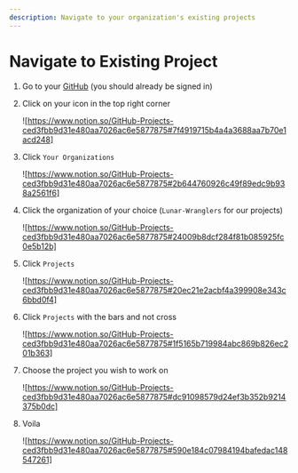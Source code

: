```yaml
---
description: Navigate to your organization's existing projects
---
```


# Navigate to Existing Project

1. Go to your [GitHub](https://github.com) (you should already be signed in)
2.  Click on your icon in the top right corner

    !\[https://www.notion.so/GitHub-Projects-ced3fbb9d31e480aa7026ac6e5877875#7f4919715b4a4a3688aa7b70e1acd248]
3.  Click `Your Organizations`

    !\[https://www.notion.so/GitHub-Projects-ced3fbb9d31e480aa7026ac6e5877875#2b644760926c49f89edc9b938a2561f6]
4.  Click the organization of your choice (`Lunar-Wranglers` for our projects)

    !\[https://www.notion.so/GitHub-Projects-ced3fbb9d31e480aa7026ac6e5877875#24009b8dcf284f81b085925fc0e5b12b]
5.  Click `Projects`

    !\[https://www.notion.so/GitHub-Projects-ced3fbb9d31e480aa7026ac6e5877875#20ec21e2acbf4a399908e343c6bbd0f4]
6.  Click `Projects` with the bars and not cross

    !\[https://www.notion.so/GitHub-Projects-ced3fbb9d31e480aa7026ac6e5877875#1f5165b719984abc869b826ec201b363]
7.  Choose the project you wish to work on

    !\[https://www.notion.so/GitHub-Projects-ced3fbb9d31e480aa7026ac6e5877875#dc91098579d24ef3b352b9214375b0dc]
8.  Voila

    !\[https://www.notion.so/GitHub-Projects-ced3fbb9d31e480aa7026ac6e5877875#590e184c07984194bafedac148547261]
